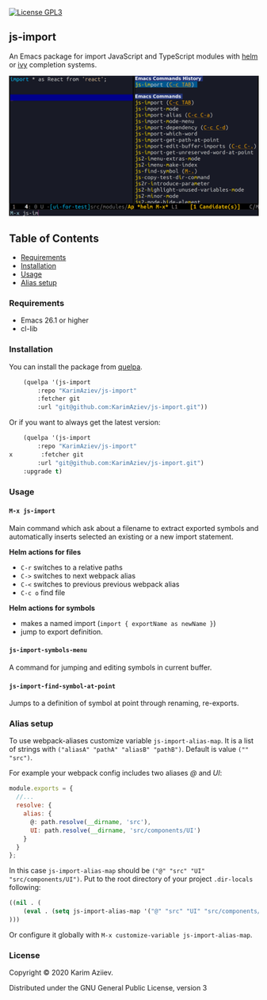 [![License GPL3](https://img.shields.io/badge/license-GPLv3-blue)](http://www.gnu.org/licenses/gpl-3.0.txt)


## js-import

An Emacs package for import JavaScript and TypeScript modules with [helm](<https://github.com/emacs-helm/helm> "helm") or [ivy](https://github.com/abo-abo/swiper "ivy") completion systems.

<a id="org7a05a1c"></a>

![](js-import-demo.gif)


## Table of Contents
* [Requirements](#org8bb2ccf)
* [Installation](#org66d242b)
* [Usage](#orgd8bdc4e)
* [Alias setup](#orgc8d9f05)

<a id="org8bb2ccf"></a>

### Requirements

-   Emacs 26.1 or higher
-   cl-lib

<a id="org66d242b"></a>

### Installation

You can install the package from [quelpa](<https://github.com/quelpa/quelpa> "quelpa").

```cl
    (quelpa '(js-import
        :repo "KarimAziev/js-import"
        :fetcher git
        :url "git@github.com:KarimAziev/js-import.git"))
```

Or if you want to always get the latest version:

```cl
    (quelpa '(js-import
        :repo "KarimAziev/js-import"
x        :fetcher git
        :url "git@github.com:KarimAziev/js-import.git")
    :upgrade t)
```


<a id="orgd8bdc4e"></a>

### Usage

#### `M-x js-import`

Main command which ask about a filename to extract exported symbols and automatically inserts selected an existing or a new import statement.

**Helm actions for files**

- `C-r`  switches to a relative paths
- `C->`  switches to next webpack alias
- `C-<`  switches to previous previous webpack alias
- `C-c o` find file


**Helm actions for symbols**

- makes a named import (`import { exportName as newName }`)
- jump to export definition.

#### `js-import-symbols-menu`
A command for jumping and editing symbols in current buffer.

#### `js-import-find-symbol-at-point`

Jumps to a definition of symbol at point through renaming, re-exports.

<a id="orgc8d9f05"></a>

### Alias setup

To use webpack-aliases customize variable `js-import-alias-map`. It is a list of strings with `("aliasA" "pathA" "aliasB" "pathB")`. Default is value `("" "src")`.

For example your webpack config includes two aliases *@* and *UI*:


```javascript
module.exports = {
  //...
  resolve: {
    alias: {
      @: path.resolve(__dirname, 'src'),
      UI: path.resolve(__dirname, 'src/components/UI')
    }
  }
};
```

In this case `js-import-alias-map` should be `("@" "src" "UI" "src/components/UI")`. Put to the root directory of your project `.dir-locals` following:

```cl
((nil . (
    (eval . (setq js-import-alias-map '("@" "src" "UI" "src/components/UI")))
)))

```
Or configure it globally with `M-x customize-variable js-import-alias-map`.

### License

Copyright © 2020 Karim Aziiev.

Distributed under the GNU General Public License, version 3
